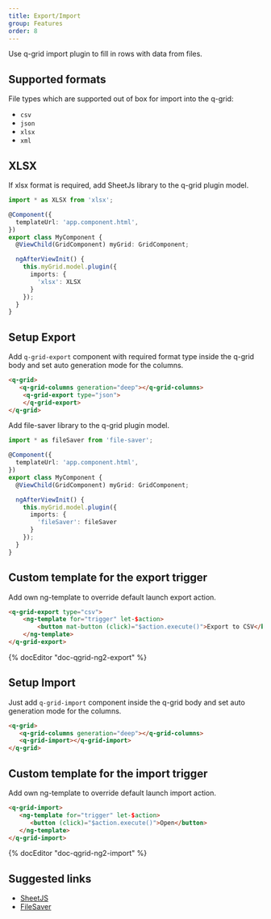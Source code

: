 ```yaml
---
title: Export/Import
group: Features
order: 8
---
```


Use q-grid import plugin to fill in rows with data from files.

## Supported formats

File types which are supported out of box for import into the q-grid:

* `csv`
* `json`
* `xlsx`
* `xml`

## XLSX 

If xlsx format is required, add SheetJs library to the q-grid plugin model.

```typescript
import * as XLSX from 'xlsx';

@Component({
  templateUrl: 'app.component.html',
})
export class MyComponent {
  @ViewChild(GridComponent) myGrid: GridComponent;

  ngAfterViewInit() {
    this.myGrid.model.plugin({
      imports: {
        'xlsx': XLSX
      }
    });
  }
}
```

## Setup Export

Add `q-grid-export` component with required format type inside the q-grid body and set auto generation mode for the columns.

```html
<q-grid>
   <q-grid-columns generation="deep"></q-grid-columns>
   	<q-grid-export type="json">
   	</q-grid-export>
</q-grid>
```

Add file-saver library to the q-grid plugin model.

```typescript
import * as fileSaver from 'file-saver';

@Component({
  templateUrl: 'app.component.html',
})
export class MyComponent {
  @ViewChild(GridComponent) myGrid: GridComponent;

  ngAfterViewInit() {
    this.myGrid.model.plugin({
      imports: {
        'fileSaver': fileSaver
      }
    });
  }
}
```

## Custom template for the export trigger

Add own ng-template to override default launch export action.

```html
<q-grid-export type="csv">
	<ng-template for="trigger" let-$action>
		<button mat-button (click)="$action.execute()">Export to CSV</button>
	</ng-template>
</q-grid-export>
```

{% docEditor "doc-qgrid-ng2-export" %}


## Setup Import

Just add `q-grid-import` component inside the q-grid body and set auto generation mode for the columns.

```html
<q-grid>
   <q-grid-columns generation="deep"></q-grid-columns>
   <q-grid-import></q-grid-import>
</q-grid>
```

## Custom template for the import trigger

Add own ng-template to override default launch import action.

```html
<q-grid-import>
   <ng-template for="trigger" let-$action>
      <button (click)="$action.execute()">Open</button>
   </ng-template>
</q-grid-import>
```

{% docEditor "doc-qgrid-ng2-import" %}

## Suggested links

* [SheetJS](http://github.com/SheetJS/js-xlsx)
* [FileSaver](https://github.com/eligrey/FileSaver.js/)